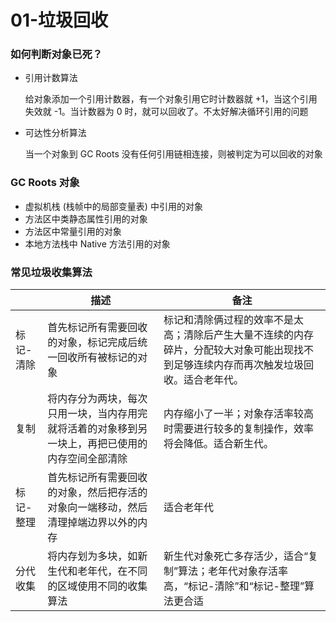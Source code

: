 # 01-垃圾回收

###  如何判断对象已死？

* 引用计数算法

  给对象添加一个引用计数器，有一个对象引用它时计数器就 +1，当这个引用失效就 -1。当计数器为 0 时，就可以回收了。不太好解决循环引用的问题

* 可达性分析算法

  当一个对象到 GC Roots 没有任何引用链相连接，则被判定为可以回收的对象


### GC Roots 对象

* 虚拟机栈 (栈帧中的局部变量表) 中引用的对象
* 方法区中类静态属性引用的对象
* 方法区中常量引用的对象
* 本地方法栈中 Native 方法引用的对象

### 常见垃圾收集算法

||描述|备注|
|-|-|-|
|标记-清除|首先标记所有需要回收的对象，标记完成后统一回收所有被标记的对象|标记和清除俩过程的效率不是太高；清除后产生大量不连续的内存碎片，分配较大对象可能出现找不到足够连续内存而再次触发垃圾回收。适合老年代。|
|复制|将内存分为两块，每次只用一块，当内存用完就将活着的对象移到另一块上，再把已使用的内存空间全部清除|内存缩小了一半；对象存活率较高时需要进行较多的复制操作，效率将会降低。适合新生代。|
|标记-整理|首先标记所有需要回收的对象，然后把存活的对象向一端移动，然后清理掉端边界以外的内存|适合老年代|
|分代收集|将内存划为多块，如新生代和老年代，在不同的区域使用不同的收集算法|新生代对象死亡多存活少，适合“复制”算法；老年代对象存活率高，“标记-清除”和“标记-整理”算法更合适|